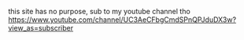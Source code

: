 this site has no purpose, sub to my youtube channel tho https://www.youtube.com/channel/UC3AeCFbgCmdSPnQPJduDX3w?view_as=subscriber

